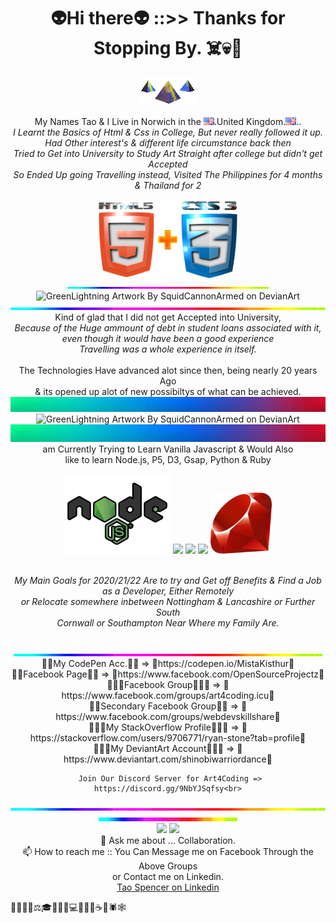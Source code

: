 ###
<div align="center">
      <h1> 👽Hi there👽 ::>> Thanks for Stopping By. ☠️💀👻</h1>
      <img src="/Rsc/Pyramids.gif" alt="Flashing Pyramids Animated Gif"/>
 
<span align="center">My Names Tao & I Live in Norwich in the
      <img src="/Rsc/english.gif" alt="english flag">.United Kingdom.<img src="/Rsc/english.gif" alt="english flag">..</span>
<br>
<span>
      <i>I Learnt the Basics of Html & Css in College, But never really followed it up.<br>
      Had Other interest's & different life circumstance back then<br>
      Tried to Get into University to Study Art Straight after college but didn't get Accepted<br>
      So Ended Up going Travelling instead, Visited The Philippines for 4 months & Thailand for 2</i><br>
      <br>
</span>
<img src="/Rsc/HtmlAndCssLogos.png" alt="Html5&CssLogos" width="44%" height="auto"><br>
<img src="/Rsc/Hue-Bar.jpg" alt="Formatting Style Content seperator" width="64%" height="auto">
      ![GreenLightning Artwork By SquidCannonArmed on DevianArt](/Rsc/GreenLightningV2i.jpg)
      <img src="/Rsc/Hue-Bar.jpg" alt="Formatting Style Content seperator" width="100%" height="auto">
<span align="center">
      Kind of glad that I did not get Accepted into University,<br><i>Because of the Huge ammount of debt
      in student loans associated with it,<br> even though it would have been a good experience<br>
      Travelling was a whole experience in itself.</i><br>
      <br>
</span>
<span>
      The Technologies Have advanced alot since then, being nearly 20 years Ago<br>
      & its opened up alot of new possibiltys of what can be achieved.
</span>
      <img src="/Rsc/PinkTealNavBarV2.Jpg" alt="" width="100%" height="24"/>
      ![GreenLightning Artwork By SquidCannonArmed on DevianArt](/Rsc/JWildFire.LaserArray54.png)
      <img src="/Rsc/PinkTealNavBarV2.Jpg" alt="" width="100%" height="28"/>
<span align="center">
      am Currently Trying to Learn Vanilla Javascript & Would Also<br>
      like to learn Node.js, P5, D3, Gsap, Python & Ruby<br>

<img src="/Rsc/javascript-node-js.png" width="auto" height="128" alt="Node.js Icon Logo"/>
<img src="https://images-wixmp-ed30a86b8c4ca887773594c2.wixmp.com/i/ed180b9b-84ae-4dc0-8bff-3d3a267ba0f0/d7wgczt-d5da379f-9054-41c9-9936-b4d65ff2fa4d.gif"/>
<img src="https://greensock.com/uploads/set_resources_4/84c1e40ea0e759e3f1505eb1788ddf3c_greensock-logo.svg" width="248" height="auto"/>
<img src="https://images-wixmp-ed30a86b8c4ca887773594c2.wixmp.com/i/ed180b9b-84ae-4dc0-8bff-3d3a267ba0f0/d7wgczt-d5da379f-9054-41c9-9936-b4d65ff2fa4d.gif"/>
<img src="https://raw.githubusercontent.com/github/explore/80688e429a7d4ef2fca1e82350fe8e3517d3494d/topics/ruby/ruby.png" width="auto" height="98"/>

</span><br>
<span align="center">
      <i>My Main Goals for 2020/21/22 Are to try and Get off Benefits & Find a Job as a Developer, Either Remotely<br>
      or Relocate somewhere inbetween Nottingham & Lancashire or Further South<br>
            Cornwall or Southampton Near Where my Family Are.</i><br>
</span><br>

<img src="/Rsc/Hue-Bar.jpg" alt="Formatting Style Content seperator" width="98%" height="auto">
     🌴🌳My CodePen Acc.🌳🌴 => 💎https://codepen.io/MistaKisthur💎<br>
     🌴🌳Facebook Page🌳🌴 => 💎https://www.facebook.com/OpenSourceProjectz💎<br>
     🌴🌳🌱Facebook Group🌱🌳🌴 => 💎https://www.facebook.com/groups/art4coding.icu💎<br>
     🌴🌳Secondary Facebook Group🌳🌴 => 💎https://www.facebook.com/groups/webdevskillshare💎<br>
     🌴🌳🌱My StackOverflow Profile🌱🌳🌴 => 💎https://stackoverflow.com/users/9706771/ryan-stone?tab=profile💎<br>
     🌴🌳🌱My DeviantArt Account🌱🌳🌴 => 💎https://www.deviantart.com/shinobiwarriordance💎<br>
     
     Join Our Discord Server for Art4Coding => https://discord.gg/9NbYJSqfsy<br>

<img src="/Rsc/Hue-Bar.jpg" alt="Formatting Style Content seperator" width="100%" height="auto">
<br>
<img src="/Rsc/Hue-Bar.jpg" alt="Formatting Style Content seperator" width="44%" height="5.5"><br>
<img src="https://images-wixmp-ed30a86b8c4ca887773594c2.wixmp.com/i/f2e1ba23-b310-4d0e-9add-72a5948f841d/d4fvrce-7966a410-898e-489d-a836-9dab7e84e8ff.gif"/>
<img src="https://images-wixmp-ed30a86b8c4ca887773594c2.wixmp.com/i/34ce505e-bb08-436c-9116-f92a5f14df3b/d4ilw6o-fb0bab0b-8050-4fde-aa98-68f8d90d24b5.gif"/><br>
       💬 Ask me about ... Collaboration.<br>
       📫 How to reach me ::
           You Can Message me on Facebook Through the Above Groups<br>or Contact me on Linkedin.<br>
       <a href="https://www.linkedin.com/in/tao-spencer-118a02182/">Tao Spencer on Linkedin</a>
</div>

🌴🌳💎🍺⚖️🎓👨🏽‍💻💻🦟🦗🌱☕️🍻🕷🕸
<!--
**MistaKistHur/MistaKistHur** is a ✨ _special_ ✨ repository because its `README.md` (this file) appears on your GitHub profile.
  Here are some ideas to get you started:

      - 🔭 I’m currently working on ...
      - 🌱 I’m currently learning ...
      - 👯 I’m looking to collaborate on ...
      - 🤔 I’m looking for help with ...
      - 💬 Ask me about ...
      - 📫 How to reach me: ...
      - 😄 Pronouns: ...
      - ⚡ Fun fact: ...
-->
